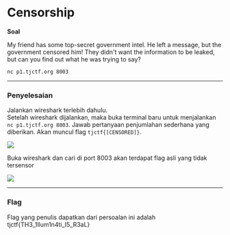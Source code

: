 # Censorship

**Soal**

My friend has some top-secret government intel. He left a message, but the government censored him! They didn't want the information to be leaked, but can you find out what he was trying to say?

`nc p1.tjctf.org 8003`
____________________________________

### Penyelesaian

Jalankan wireshark terlebih dahulu. <br>
Setelah wireshark dijalankan, maka buka terminal baru untuk menjalankan `nc p1.tjctf.org 8003`. Jawab pertanyaan penjumlahan sederhana yang diberikan. Akan muncul flag `tjctf{[CENSORED]}`.<br>

![](https://github.com/lumbricina/TJCTF-2020-05311840000044/blob/master/Miscellaneous/Censorship/run.PNG)

Buka wireshark dan cari di port 8003 akan terdapat flag asli yang tidak tersensor

![](https://github.com/lumbricina/TJCTF-2020-05311840000044/blob/master/Miscellaneous/Censorship/wireshark.PNG)
____________________________________


### Flag

Flag yang penulis dapatkan dari persoalan ini adalah tjctf{TH3_1llum1n4ti_I5_R3aL}

